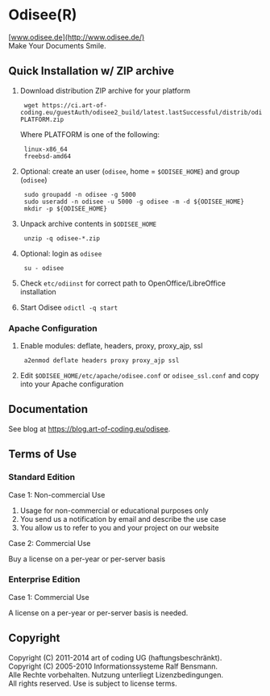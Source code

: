# Odisee(R)

[www.odisee.de](http://www.odisee.de/)  
Make Your Documents Smile.

## Quick Installation w/ ZIP archive

1. Download distribution ZIP archive for your platform

        wget https://ci.art-of-coding.eu/guestAuth/odisee2_build/latest.lastSuccessful/distrib/odisee-PLATFORM.zip

    Where PLATFORM is one of the following:

        linux-x86_64
        freebsd-amd64

1. Optional: create an user (`odisee`,  home = `$ODISEE_HOME`) and group (`odisee`)
        
        sudo groupadd -n odisee -g 5000
        sudo useradd -n odisee -u 5000 -g odisee -m -d ${ODISEE_HOME}
        mkdir -p ${ODISEE_HOME}

1. Unpack archive contents in `$ODISEE_HOME`

        unzip -q odisee-*.zip

1. Optional: login as `odisee`

        su - odisee

1. Check `etc/odiinst` for correct path to OpenOffice/LibreOffice installation
1. Start Odisee `odictl -q start`

### Apache Configuration

1. Enable modules: deflate, headers, proxy, proxy_ajp, ssl

        a2enmod deflate headers proxy proxy_ajp ssl

1. Edit `$ODISEE_HOME/etc/apache/odisee.conf` or `odisee_ssl.conf` and copy into your Apache configuration

## Documentation

See blog at https://blog.art-of-coding.eu/odisee.

## Terms of Use

### Standard Edition

Case 1: Non-commercial Use

1. Usage for non-commercial or educational purposes only  
1. You send us a notification by email and describe the use case
1. You allow us to refer to you and your project on our website

Case 2: Commercial Use

Buy a license on a per-year or per-server basis

### Enterprise Edition

Case 1: Commercial Use

A license on a per-year or per-server basis is needed.

## Copyright

Copyright (C) 2011-2014 art of coding UG (haftungsbeschränkt).  
Copyright (C) 2005-2010 Informationssysteme Ralf Bensmann.  
Alle Rechte vorbehalten. Nutzung unterliegt Lizenzbedingungen.  
All rights reserved. Use is subject to license terms.
